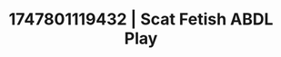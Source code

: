 ---
categories:
- Intimate rebellion
- Intimate reveal
- Cosmic sensuality
- Erotic duality
- Lustful close-up
image: /assets/images/1747801119432.jpg
layout: post
seo:
  description: Featured content with high-quality Scat Fetish, ABDL Play. HD images
    available.
  keywords: Scat Fetish, ABDL Play
  og_image: /assets/images/1747801119432.jpg
  schema_type: VisualArtwork
tags:
- ABDL Play
- Scat Fetish
- '#1747801119432'
title: 1747801119432 | Scat Fetish ABDL Play
---